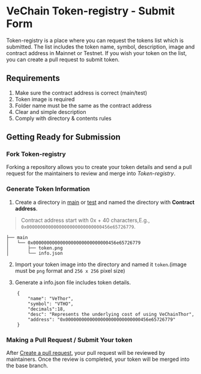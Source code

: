 # VeChain Token-registry - Submit Form

Token-registry is a place where you can request the tokens list which is submitted. The list includes the token name, symbol, description, image and contract address in Mainnet or Testnet. If you wish your token on the list, you can create a pull request to submit token.

## Requirements 
1. Make sure the contract address is correct (main/test)
1. Token image is required
1. Folder name must be the same as the contract address 
1. Clear and simple description 
1. Comply with directory & contents rules

## Getting Ready for Submission
### Fork Token-registry
Forking a repository allows you to create your token details and send a pull request for the maintainers to review and merge into *Token-registry*.
### Generate Token Information
1. Create a directory in [main](tokens/main) or [test](tokens/test) and named the directory with **Contract address**.

> Contract address start with 0x + 40 characters,E.g., `0x0000000000000000000000000000456e65726779`.

```
├── main 
│   └── 0x0000000000000000000000000000456e65726779
│       ├── token.png
│       └── info.json
```

2. Import your token image into the directory and named it `token`.(image must be `png` format and `256 x 256` pixel size)

3. Generate a info.json file includes token details.


```
    {
        "name": "VeThor",
        "symbol": "VTHO",
        "decimals":18,
        "desc": "Represents the underlying cost of using VeChainThor",
        "address": "0x0000000000000000000000000000456e65726779"
    }
```
    
### Making a Pull Request / Submit Your token
After [Create a pull request](https://help.github.com/en/articles/creating-a-pull-request), your pull request will be reviewed by maintainers. Once the review is completed, your token will be merged into the base branch.
